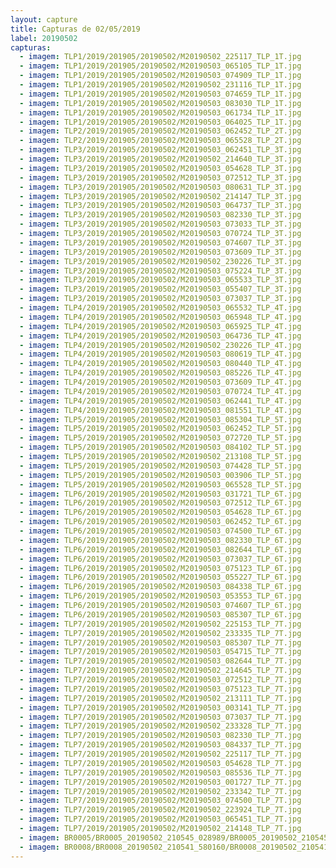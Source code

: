 ```yaml
---
layout: capture
title: Capturas de 02/05/2019
label: 20190502
capturas:
  - imagem: TLP1/2019/201905/20190502/M20190502_225117_TLP_1T.jpg
  - imagem: TLP1/2019/201905/20190502/M20190503_065105_TLP_1T.jpg
  - imagem: TLP1/2019/201905/20190502/M20190503_074909_TLP_1T.jpg
  - imagem: TLP1/2019/201905/20190502/M20190502_231116_TLP_1T.jpg
  - imagem: TLP1/2019/201905/20190502/M20190503_074659_TLP_1T.jpg
  - imagem: TLP1/2019/201905/20190502/M20190503_083030_TLP_1T.jpg
  - imagem: TLP1/2019/201905/20190502/M20190503_061734_TLP_1T.jpg
  - imagem: TLP1/2019/201905/20190502/M20190503_064025_TLP_1T.jpg
  - imagem: TLP2/2019/201905/20190502/M20190503_062452_TLP_2T.jpg
  - imagem: TLP2/2019/201905/20190502/M20190503_065528_TLP_2T.jpg
  - imagem: TLP3/2019/201905/20190502/M20190503_062451_TLP_3T.jpg
  - imagem: TLP3/2019/201905/20190502/M20190502_214640_TLP_3T.jpg
  - imagem: TLP3/2019/201905/20190502/M20190503_054628_TLP_3T.jpg
  - imagem: TLP3/2019/201905/20190502/M20190503_072512_TLP_3T.jpg
  - imagem: TLP3/2019/201905/20190502/M20190503_080631_TLP_3T.jpg
  - imagem: TLP3/2019/201905/20190502/M20190502_214147_TLP_3T.jpg
  - imagem: TLP3/2019/201905/20190502/M20190503_064737_TLP_3T.jpg
  - imagem: TLP3/2019/201905/20190502/M20190503_082330_TLP_3T.jpg
  - imagem: TLP3/2019/201905/20190502/M20190503_073033_TLP_3T.jpg
  - imagem: TLP3/2019/201905/20190502/M20190503_070724_TLP_3T.jpg
  - imagem: TLP3/2019/201905/20190502/M20190503_074607_TLP_3T.jpg
  - imagem: TLP3/2019/201905/20190502/M20190503_073609_TLP_3T.jpg
  - imagem: TLP3/2019/201905/20190502/M20190502_230226_TLP_3T.jpg
  - imagem: TLP3/2019/201905/20190502/M20190503_075224_TLP_3T.jpg
  - imagem: TLP3/2019/201905/20190502/M20190503_065533_TLP_3T.jpg
  - imagem: TLP3/2019/201905/20190502/M20190503_055407_TLP_3T.jpg
  - imagem: TLP3/2019/201905/20190502/M20190503_073037_TLP_3T.jpg
  - imagem: TLP4/2019/201905/20190502/M20190503_065532_TLP_4T.jpg
  - imagem: TLP4/2019/201905/20190502/M20190503_065948_TLP_4T.jpg
  - imagem: TLP4/2019/201905/20190502/M20190503_065925_TLP_4T.jpg
  - imagem: TLP4/2019/201905/20190502/M20190503_064736_TLP_4T.jpg
  - imagem: TLP4/2019/201905/20190502/M20190502_230226_TLP_4T.jpg
  - imagem: TLP4/2019/201905/20190502/M20190503_080619_TLP_4T.jpg
  - imagem: TLP4/2019/201905/20190502/M20190503_080440_TLP_4T.jpg
  - imagem: TLP4/2019/201905/20190502/M20190503_085226_TLP_4T.jpg
  - imagem: TLP4/2019/201905/20190502/M20190503_073609_TLP_4T.jpg
  - imagem: TLP4/2019/201905/20190502/M20190503_070724_TLP_4T.jpg
  - imagem: TLP4/2019/201905/20190502/M20190503_062441_TLP_4T.jpg
  - imagem: TLP4/2019/201905/20190502/M20190503_081551_TLP_4T.jpg
  - imagem: TLP5/2019/201905/20190502/M20190503_085304_TLP_5T.jpg
  - imagem: TLP5/2019/201905/20190502/M20190503_062452_TLP_5T.jpg
  - imagem: TLP5/2019/201905/20190502/M20190503_072720_TLP_5T.jpg
  - imagem: TLP5/2019/201905/20190502/M20190503_084102_TLP_5T.jpg
  - imagem: TLP5/2019/201905/20190502/M20190502_213108_TLP_5T.jpg
  - imagem: TLP5/2019/201905/20190502/M20190503_074428_TLP_5T.jpg
  - imagem: TLP5/2019/201905/20190502/M20190503_003906_TLP_5T.jpg
  - imagem: TLP5/2019/201905/20190502/M20190503_065528_TLP_5T.jpg
  - imagem: TLP6/2019/201905/20190502/M20190503_031721_TLP_6T.jpg
  - imagem: TLP6/2019/201905/20190502/M20190503_072512_TLP_6T.jpg
  - imagem: TLP6/2019/201905/20190502/M20190503_054628_TLP_6T.jpg
  - imagem: TLP6/2019/201905/20190502/M20190503_062452_TLP_6T.jpg
  - imagem: TLP6/2019/201905/20190502/M20190503_074500_TLP_6T.jpg
  - imagem: TLP6/2019/201905/20190502/M20190503_082330_TLP_6T.jpg
  - imagem: TLP6/2019/201905/20190502/M20190503_082644_TLP_6T.jpg
  - imagem: TLP6/2019/201905/20190502/M20190503_073037_TLP_6T.jpg
  - imagem: TLP6/2019/201905/20190502/M20190503_075123_TLP_6T.jpg
  - imagem: TLP6/2019/201905/20190502/M20190503_055227_TLP_6T.jpg
  - imagem: TLP6/2019/201905/20190502/M20190503_084338_TLP_6T.jpg
  - imagem: TLP6/2019/201905/20190502/M20190503_053553_TLP_6T.jpg
  - imagem: TLP6/2019/201905/20190502/M20190503_074607_TLP_6T.jpg
  - imagem: TLP6/2019/201905/20190502/M20190503_085307_TLP_6T.jpg
  - imagem: TLP7/2019/201905/20190502/M20190502_225153_TLP_7T.jpg
  - imagem: TLP7/2019/201905/20190502/M20190502_233335_TLP_7T.jpg
  - imagem: TLP7/2019/201905/20190502/M20190503_085307_TLP_7T.jpg
  - imagem: TLP7/2019/201905/20190502/M20190503_054715_TLP_7T.jpg
  - imagem: TLP7/2019/201905/20190502/M20190503_082644_TLP_7T.jpg
  - imagem: TLP7/2019/201905/20190502/M20190502_214645_TLP_7T.jpg
  - imagem: TLP7/2019/201905/20190502/M20190503_072512_TLP_7T.jpg
  - imagem: TLP7/2019/201905/20190502/M20190503_075123_TLP_7T.jpg
  - imagem: TLP7/2019/201905/20190502/M20190502_213111_TLP_7T.jpg
  - imagem: TLP7/2019/201905/20190502/M20190503_003141_TLP_7T.jpg
  - imagem: TLP7/2019/201905/20190502/M20190503_073037_TLP_7T.jpg
  - imagem: TLP7/2019/201905/20190502/M20190502_233328_TLP_7T.jpg
  - imagem: TLP7/2019/201905/20190502/M20190503_082330_TLP_7T.jpg
  - imagem: TLP7/2019/201905/20190502/M20190503_084337_TLP_7T.jpg
  - imagem: TLP7/2019/201905/20190502/M20190502_225117_TLP_7T.jpg
  - imagem: TLP7/2019/201905/20190502/M20190503_054628_TLP_7T.jpg
  - imagem: TLP7/2019/201905/20190502/M20190503_085536_TLP_7T.jpg
  - imagem: TLP7/2019/201905/20190502/M20190503_001727_TLP_7T.jpg
  - imagem: TLP7/2019/201905/20190502/M20190502_233342_TLP_7T.jpg
  - imagem: TLP7/2019/201905/20190502/M20190503_074500_TLP_7T.jpg
  - imagem: TLP7/2019/201905/20190502/M20190502_223924_TLP_7T.jpg
  - imagem: TLP7/2019/201905/20190502/M20190503_065451_TLP_7T.jpg
  - imagem: TLP7/2019/201905/20190502/M20190502_214148_TLP_7T.jpg
  - imagem: BR0005/BR0005_20190502_210545_028989/BR0005_20190502_210545_028989_stack_21_meteors.jpg
  - imagem: BR0008/BR0008_20190502_210541_580160/BR0008_20190502_210541_580160_stack_1_meteors.jpg
---
```

